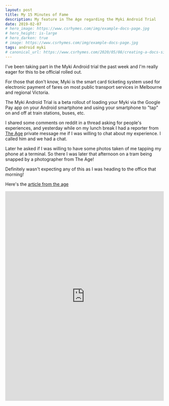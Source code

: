 ```yaml
---
layout: post
title: My 15 Minutes of Fame
description: My feature in The Age regarding the Myki Android Trial 
date: 2019-02-07
# hero_image: https://www.csrhymes.com/img/example-docs-page.jpg
# hero_height: is-large
# hero_darken: true
# image: https://www.csrhymes.com/img/example-docs-page.jpg
tags: android myki
# canonical_url: https://www.csrhymes.com/2020/05/08/creating-a-docs-site-with-bulma-clean-theme.html
---
```


I've been taking part in the Myki Android trial the past week and I'm really eager for this to be official rolled out. 

For those that don't know, Myki is the smart card ticketing system used for electronic payment of fares on most public transport services in Melbourne and regional Victoria.

The Myki Android Trial is a beta rollout of loading your Myki via the Google Pay app on your Android smartphone and using your smartphone to "tap" on and off at train stations, buses, etc. 

I shared some comments on reddit in a thread asking for people's experiences, and yesterday while on my lunch break I had a reporter from [The Age](http://www.theage.com.au) private message me if I was willing to chat about my experience. I called him and we had a chat. 

Later he asked if I was willing to have some photos taken of me tapping my phone at a terminal. So there I was later that afternoon on a tram being snapped by a photographer from The Age!

Definitely wasn't expecting any of this as I was heading to the office that morning!

Here's the [article from the age](https://www.theage.com.au/national/victoria/modern-myki-miracle-android-users-give-thumbs-up-to-mobile-payment-trial-20190205-p50vtz.html#comments)

<iframe src="https://www.linkedin.com/embed/feed/update/urn:li:share:6498769653064704000" height="665" width="504" frameborder="0" allowfullscreen="" title="Embedded post"></iframe>

